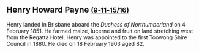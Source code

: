 ## Henry Howard Payne <small>[(9‑11‑15/16)](https://brisbane.discovereverafter.com/profile/31769894 "Go to Memorial Information" )</small>

Henry landed in Brisbane aboard the *Duchess of Northumberland* on 4 February 1851. He farmed maize, lucerne and fruit on land stretching west from the Regatta Hotel. Henry was appointed to the first Toowong Shire Council in 1880. He died on 18 February 1903 aged 82.
